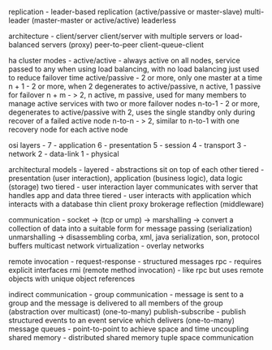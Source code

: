 replication -
leader-based replication (active/passive or master-slave)
multi-leader (master-master or active/active)
leaderless

architecture -
client/server
    client/server with multiple servers or load-balanced servers (proxy)
peer-to-peer
client-queue-client

ha cluster modes - 
active/active - always active on all nodes, service passed to any when using load balancing, with no load balancing just used to reduce failover time
active/passive - 2 or more, only one master at a time
n + 1 - 2 or more, when 2 degenerates to active/passive, n active, 1 passive for failover
n + m - > 2, n active, m passive, used for many members to manage active services with two or more failover nodes
n-to-1 - 2 or more, degenerates to active/passive with 2, uses the single standby only during recover of a failed active node
n-to-n - > 2, similar to n-to-1 with one recovery node for each active node

osi layers -
7 - application
6 - presentation
5 - session
4 - transport
3 - network
2 - data-link
1 - physical

architectural models - 
layered - abstractions sit on top of each other
tiered - presentation (user interaction), application (business logic), data logic (storage)
two tiered - user interaction layer communicates with server that handles app and data
three tiered - user interacts with application which interacts with a database 
thin client
proxy
brokerage
reflection
(middleware)

communication - 
socket -> (tcp or ump) -> 
marshalling -> convert a collection of data into a suitable form for message passing (serialization)
unmarshalling -> disassembling
corba, xml, java serialization, son, protocol buffers
multicast 
network virtualization - overlay networks

remote invocation -
request-response - structured messages
rpc - requires explicit interfaces
rmi (remote method invocation) - like rpc but uses remote objects with unique object references

indirect communication -
group communication - message is sent to a group and the message is delivered to all members of the group (abstraction over multicast) (one-to-many)
publish-subscribe - publish structured events to an event service which delivers (one-to-many)
message queues - point-to-point to achieve space and time uncoupling
shared memory - distributed shared memory
tuple space communication
